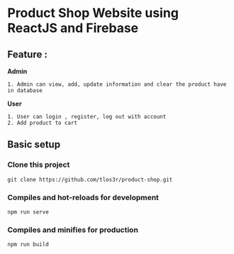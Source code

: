 # Product Shop Website using ReactJS and Firebase

## Feature :

**Admin**

```
1. Admin can view, add, update information and clear the product have in database
```

**User**

```
1. User can login , register, log out with account
2. Add product to cart
```

## Basic setup

### Clone this project

```
git clone https://github.com/tlos3r/product-shop.git
```

###

### Compiles and hot-reloads for development

```
npm run serve
```

### Compiles and minifies for production

```
npm run build
```
